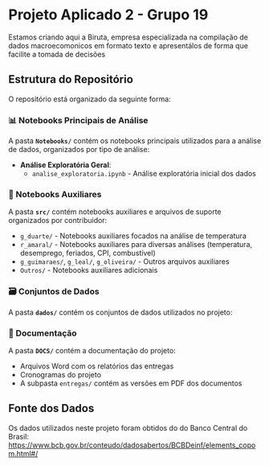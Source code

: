 # Projeto Aplicado 2 - Grupo 19

Estamos criando aqui a Biruta, empresa especializada na compilação de dados macroecomonicos em formato texto e apresentálos de forma que facilite a tomada de decisões

## Estrutura do Repositório

O repositório está organizado da seguinte forma:

### 📊 Notebooks Principais de Análise

A pasta **`Notebooks/`** contém os notebooks principais utilizados para a análise de dados, organizados por tipo de análise:

- **Análise Exploratória Geral**:
  - `analise_exploratoria.ipynb` - Análise exploratória inicial dos dados



### 📁 Notebooks Auxiliares

A pasta **`src/`** contém notebooks auxiliares e arquivos de suporte organizados por contribuidor:

- `g_duarte/` - Notebooks auxiliares focados na análise de temperatura
- `r_amaral/` - Notebooks auxiliares para diversas análises (temperatura, desemprego, feriados, CPI, combustível)
- `g_guimaraes/`, `g_leal/`, `g_oliveira/` - Outros arquivos auxiliares
- `Outros/` - Notebooks auxiliares adicionais

### 🗃️ Conjuntos de Dados

A pasta **`dados/`** contém os conjuntos de dados utilizados no projeto:


### 📑 Documentação

A pasta **`DOCS/`** contém a documentação do projeto:

- Arquivos Word com os relatórios das entregas
- Cronogramas do projeto
- A subpasta `entregas/` contém as versões em PDF dos documentos

## Fonte dos Dados

Os dados utilizados neste projeto foram obtidos do do Banco Central do Brasil:
https://www.bcb.gov.br/conteudo/dadosabertos/BCBDeinf/elements_copom.html#/
